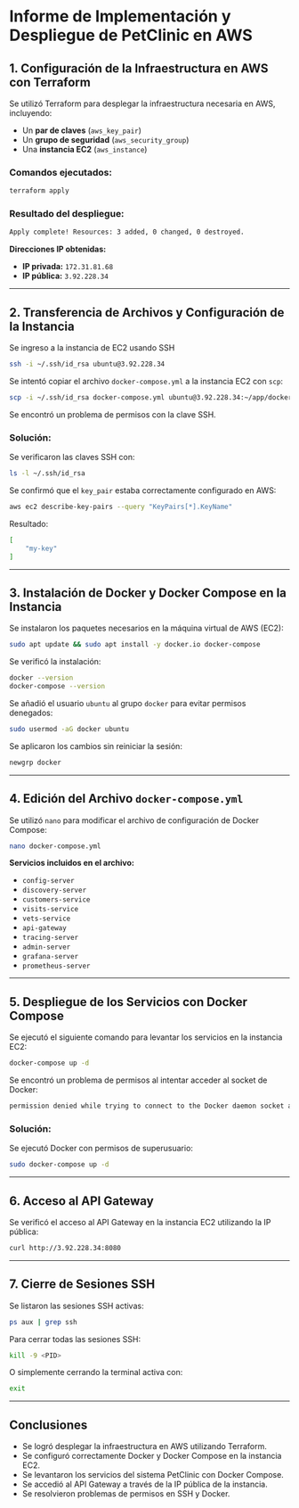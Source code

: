 # Informe de Implementación y Despliegue de PetClinic en AWS

## 1. Configuración de la Infraestructura en AWS con Terraform

Se utilizó Terraform para desplegar la infraestructura necesaria en AWS, incluyendo:
- Un **par de claves** (`aws_key_pair`)
- Un **grupo de seguridad** (`aws_security_group`)
- Una **instancia EC2** (`aws_instance`)

### Comandos ejecutados:
```bash
terraform apply
```

### Resultado del despliegue:
```bash
Apply complete! Resources: 3 added, 0 changed, 0 destroyed.
```

**Direcciones IP obtenidas:**
- **IP privada:** `172.31.81.68`
- **IP pública:** `3.92.228.34`

---

## 2. Transferencia de Archivos y Configuración de la Instancia

Se ingreso a la instancia de EC2 usando SSH

```bash
ssh -i ~/.ssh/id_rsa ubuntu@3.92.228.34
```

Se intentó copiar el archivo `docker-compose.yml` a la instancia EC2 con `scp`:

```bash
scp -i ~/.ssh/id_rsa docker-compose.yml ubuntu@3.92.228.34:~/app/docker-compose.yml
```

Se encontró un problema de permisos con la clave SSH.

### Solución:
Se verificaron las claves SSH con:
```bash
ls -l ~/.ssh/id_rsa
```
Se confirmó que el `key_pair` estaba correctamente configurado en AWS:
```bash
aws ec2 describe-key-pairs --query "KeyPairs[*].KeyName"
```
Resultado:
```bash
[
    "my-key"
]
```

---

## 3. Instalación de Docker y Docker Compose en la Instancia

Se instalaron los paquetes necesarios en la máquina virtual de AWS (EC2):
```bash
sudo apt update && sudo apt install -y docker.io docker-compose
```
Se verificó la instalación:
```bash
docker --version
docker-compose --version
```

Se añadió el usuario `ubuntu` al grupo `docker` para evitar permisos denegados:
```bash
sudo usermod -aG docker ubuntu
```

Se aplicaron los cambios sin reiniciar la sesión:
```bash
newgrp docker
```

---

## 4. Edición del Archivo `docker-compose.yml`

Se utilizó `nano` para modificar el archivo de configuración de Docker Compose:
```bash
nano docker-compose.yml
```

**Servicios incluidos en el archivo:**
- `config-server`
- `discovery-server`
- `customers-service`
- `visits-service`
- `vets-service`
- `api-gateway`
- `tracing-server`
- `admin-server`
- `grafana-server`
- `prometheus-server`

---

## 5. Despliegue de los Servicios con Docker Compose

Se ejecutó el siguiente comando para levantar los servicios en la instancia EC2:
```bash
docker-compose up -d
```

Se encontró un problema de permisos al intentar acceder al socket de Docker:
```bash
permission denied while trying to connect to the Docker daemon socket at unix:///var/run/docker.sock
```

### Solución:
Se ejecutó Docker con permisos de superusuario:
```bash
sudo docker-compose up -d
```

---

## 6. Acceso al API Gateway

Se verificó el acceso al API Gateway en la instancia EC2 utilizando la IP pública:
```bash
curl http://3.92.228.34:8080
```

---

## 7. Cierre de Sesiones SSH

Se listaron las sesiones SSH activas:
```bash
ps aux | grep ssh
```

Para cerrar todas las sesiones SSH:
```bash
kill -9 <PID>
```
O simplemente cerrando la terminal activa con:
```bash
exit
```

---

## Conclusiones

- Se logró desplegar la infraestructura en AWS utilizando Terraform.
- Se configuró correctamente Docker y Docker Compose en la instancia EC2.
- Se levantaron los servicios del sistema PetClinic con Docker Compose.
- Se accedió al API Gateway a través de la IP pública de la instancia.
- Se resolvieron problemas de permisos en SSH y Docker.